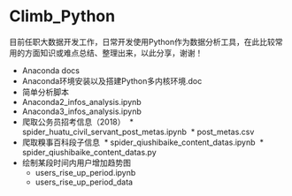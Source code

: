 # Climb_Python
目前任职大数据开发工作，日常开发使用Python作为数据分析工具，在此比较常用的方面知识或难点总结、整理出来，以此分享，谢谢！
* Anaconda docs
* Anaconda环境安装以及搭建Python多内核环境.doc
* 简单分析脚本
* Anaconda2_infos_analysis.ipynb
* Anaconda3_infos_analysis.ipynb
* 爬取公务员招考信息（2018）
  * spider_huatu_civil_servant_post_metas.ipynb
  * post_metas.csv
* 爬取糗事百科段子信息
  * spider_qiushibaike_content_datas.ipynb
  * spider_qiushibaike_content_datas.py
* 绘制某段时间内用户增加趋势图
  * users_rise_up_period.ipynb
  * users_rise_up_period_data

